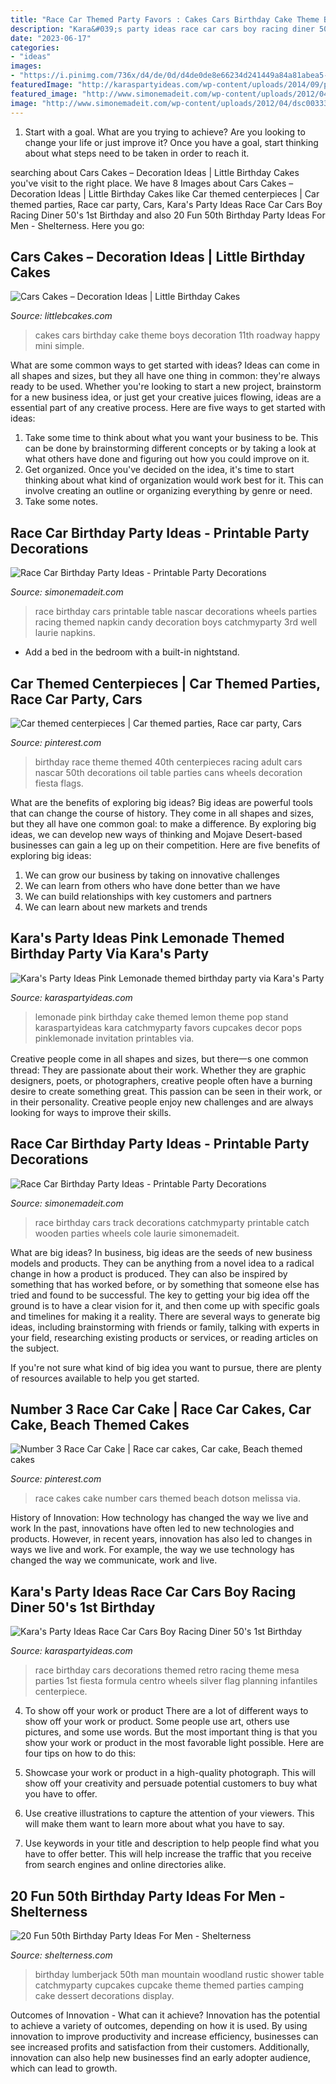 ```yaml
---
title: "Race Car Themed Party Favors : Cakes Cars Birthday Cake Theme Boys Decoration 11th Roadway Happy Mini Simple"
description: "Kara&#039;s party ideas race car cars boy racing diner 50&#039;s 1st birthday"
date: "2023-06-17"
categories:
- "ideas"
images:
- "https://i.pinimg.com/736x/d4/de/0d/d4de0de8e66234d241449a84a81abea5--race-car-cakes-car-party.jpg"
featuredImage: "http://karaspartyideas.com/wp-content/uploads/2014/09/pink81.jpeg"
featured_image: "http://www.simonemadeit.com/wp-content/uploads/2012/04/dsc00333.jpg"
image: "http://www.simonemadeit.com/wp-content/uploads/2012/04/dsc00333.jpg"
---
```



1. Start with a goal. What are you trying to achieve? Are you looking to change your life or just improve it? Once you have a goal, start thinking about what steps need to be taken in order to reach it.

	

		
searching about Cars Cakes – Decoration Ideas | Little Birthday Cakes you've visit to the right place. We have 8 Images about Cars Cakes – Decoration Ideas | Little Birthday Cakes like Car themed centerpieces | Car themed parties, Race car party, Cars, Kara&#039;s Party Ideas Race Car Cars Boy Racing Diner 50&#039;s 1st Birthday and also 20 Fun 50th Birthday Party Ideas For Men - Shelterness. Here you go:
		
    
## Cars Cakes – Decoration Ideas | Little Birthday Cakes

<img loading=lazy src="http://www.littlebcakes.com/wp-content/uploads/2014/01/Cars-Birthday-Cakes-685x1024.jpg" onerror="this.onerror=null;this.src='https://tse4.mm.bing.net/th?id=OIP.IacECaDnvIg0Qy4odNWu0QHaLE&amp;pid=15.1';" alt="Cars Cakes – Decoration Ideas | Little Birthday Cakes">

_Source: littlebcakes.com_

>cakes cars birthday cake theme boys decoration 11th roadway happy mini simple. 

	

What are some common ways to get started with ideas?
Ideas can come in all shapes and sizes, but they all have one thing in common: they're always ready to be used. Whether you're looking to start a new project, brainstorm for a new business idea, or just get your creative juices flowing, ideas are a essential part of any creative process. Here are five ways to get started with ideas: 
1. Take some time to think about what you want your business to be. This can be done by brainstorming different concepts or by taking a look at what others have done and figuring out how you could improve on it. 
2. Get organized. Once you've decided on the idea, it's time to start thinking about what kind of organization would work best for it. This can involve creating an outline or organizing everything by genre or need. 
3. Take some notes.

    
## Race Car Birthday Party Ideas - Printable Party Decorations

<img loading=lazy src="http://www.simonemadeit.com/wp-content/uploads/2012/04/dsc00179.jpg" onerror="this.onerror=null;this.src='https://tse3.mm.bing.net/th?id=OIP.Nz9iaRkw-tqA0EKUcNvJAwHaFt&amp;pid=15.1';" alt="Race Car Birthday Party Ideas - Printable Party Decorations">

_Source: simonemadeit.com_

>race birthday cars printable table nascar decorations wheels parties racing themed napkin candy decoration boys catchmyparty 3rd well laurie napkins. 

	

- Add a bed in the bedroom with a built-in nightstand.

    
## Car Themed Centerpieces | Car Themed Parties, Race Car Party, Cars

<img loading=lazy src="https://i.pinimg.com/originals/33/00/35/3300357108de132ab1dc3993ddacb93f.jpg" onerror="this.onerror=null;this.src='https://tse4.mm.bing.net/th?id=OIP.JbPZh__5ybDWL9RQ7JTAKgHaLG&amp;pid=15.1';" alt="Car themed centerpieces | Car themed parties, Race car party, Cars">

_Source: pinterest.com_

>birthday race theme themed 40th centerpieces racing adult cars nascar 50th decorations oil table parties cans wheels decoration fiesta flags. 

	

What are the benefits of exploring big ideas?
Big ideas are powerful tools that can change the course of history. They come in all shapes and sizes, but they all have one common goal: to make a difference. By exploring big ideas, we can develop new ways of thinking and Mojave Desert-based businesses can gain a leg up on their competition. Here are five benefits of exploring big ideas: 
1. We can grow our business by taking on innovative challenges
2. We can learn from others who have done better than we have
3. We can build relationships with key customers and partners
4. We can learn about new markets and trends

    
## Kara&#039;s Party Ideas Pink Lemonade Themed Birthday Party Via Kara&#039;s Party

<img loading=lazy src="http://karaspartyideas.com/wp-content/uploads/2014/09/pink81.jpeg" onerror="this.onerror=null;this.src='https://tse2.mm.bing.net/th?id=OIP.F0BBKeqcOq2HgJMAEeilhgHaLH&amp;pid=15.1';" alt="Kara&#039;s Party Ideas Pink Lemonade themed birthday party via Kara&#039;s Party">

_Source: karaspartyideas.com_

>lemonade pink birthday cake themed lemon theme pop stand karaspartyideas kara catchmyparty favors cupcakes decor pops pinklemonade invitation printables via. 

	

Creative people come in all shapes and sizes, but there一s one common thread: They are passionate about their work. Whether they are graphic designers, poets, or photographers, creative people often have a burning desire to create something great. This passion can be seen in their work, or in their personality. Creative people enjoy new challenges and are always looking for ways to improve their skills.

    
## Race Car Birthday Party Ideas - Printable Party Decorations

<img loading=lazy src="http://www.simonemadeit.com/wp-content/uploads/2012/04/dsc00333.jpg" onerror="this.onerror=null;this.src='https://tse1.mm.bing.net/th?id=OIP.pX5UxjLP2xvJGgJR6dycbAHaJ4&amp;pid=15.1';" alt="Race Car Birthday Party Ideas - Printable Party Decorations">

_Source: simonemadeit.com_

>race birthday cars track decorations catchmyparty printable catch wooden parties wheels cole laurie simonemadeit. 

	

What are big ideas?
In business, big ideas are the seeds of new business models and products. They can be anything from a novel idea to a radical change in how a product is produced. They can also be inspired by something that has worked before, or by something that someone else has tried and found to be successful. 
The key to getting your big idea off the ground is to have a clear vision for it, and then come up with specific goals and timelines for making it a reality. There are several ways to generate big ideas, including brainstorming with friends or family, talking with experts in your field, researching existing products or services, or reading articles on the subject. 

If you're not sure what kind of big idea you want to pursue, there are plenty of resources available to help you get started.

    
## Number 3 Race Car Cake | Race Car Cakes, Car Cake, Beach Themed Cakes

<img loading=lazy src="https://i.pinimg.com/736x/d4/de/0d/d4de0de8e66234d241449a84a81abea5--race-car-cakes-car-party.jpg" onerror="this.onerror=null;this.src='https://tse1.mm.bing.net/th?id=OIP.DfU6tEk5qsdQ4q6BzvgPnQHaJW&amp;pid=15.1';" alt="Number 3 Race Car Cake | Race car cakes, Car cake, Beach themed cakes">

_Source: pinterest.com_

>race cakes cake number cars themed beach dotson melissa via. 

	

History of Innovation: How technology has changed the way we live and work
In the past, innovations have often led to new technologies and products. However, in recent years, innovation has also led to changes in ways we live and work. For example, the way we use technology has changed the way we communicate, work and live.

    
## Kara&#039;s Party Ideas Race Car Cars Boy Racing Diner 50&#039;s 1st Birthday

<img loading=lazy src="https://www.karaspartyideas.com/wp-content/uploads/2012/12/DSC_1103_600x902.jpg" onerror="this.onerror=null;this.src='https://tse4.mm.bing.net/th?id=OIP.FoYLzKCZvBpcrdpJ3L7VMgHaLI&amp;pid=15.1';" alt="Kara&#039;s Party Ideas Race Car Cars Boy Racing Diner 50&#039;s 1st Birthday">

_Source: karaspartyideas.com_

>race birthday cars decorations themed retro racing theme mesa parties 1st fiesta formula centro wheels silver flag planning infantiles centerpiece. 

	

4. To show off your work or product
There are a lot of different ways to show off your work or product. Some people use art, others use pictures, and some use words. But the most important thing is that you show your work or product in the most favorable light possible. Here are four tips on how to do this:
1. Showcase your work or product in a high-quality photograph. This will show off your creativity and persuade potential customers to buy what you have to offer.

2. Use creative illustrations to capture the attention of your viewers. This will make them want to learn more about what you have to say.

3. Use keywords in your title and description to help people find what you have to offer better. This will help increase the traffic that you receive from search engines and online directories alike.


    
## 20 Fun 50th Birthday Party Ideas For Men - Shelterness

<img loading=lazy src="https://i.shelterness.com/2017/02/04-rustic-or-lumberjack-dessert-table-for-a-50th-birthday-party.jpg" onerror="this.onerror=null;this.src='https://tse4.mm.bing.net/th?id=OIP.a1hkAZM3pKFWtrPocnAhywHaLG&amp;pid=15.1';" alt="20 Fun 50th Birthday Party Ideas For Men - Shelterness">

_Source: shelterness.com_

>birthday lumberjack 50th man mountain woodland rustic shower table catchmyparty cupcakes cupcake theme themed parties camping cake dessert decorations display. 

	

Outcomes of Innovation - What can it achieve?
Innovation has the potential to achieve a variety of outcomes, depending on how it is used. By using innovation to improve productivity and increase efficiency, businesses can see increased profits and satisfaction from their customers. Additionally, innovation can also help new businesses find an early adopter audience, which can lead to growth.

